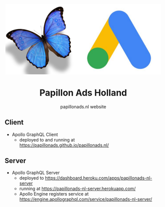 <p align="center">
  <img width="500px" src="/logo.png">
</p>

<h1 align="center">Papillon Ads Holland</h1>

<p align="center">papillonads.nl website</p>

## Client

- Apollo GraphQL Client
  - deployed to and running at https://papillonads.github.io/papillonads.nl/

## Server

- Apollo GraphQL Server
  - deployed to https://dashboard.heroku.com/apps/papillonads-nl-server
  - running at https://papillonads-nl-server.herokuapp.com/
  - Apollo Engine registers service at https://engine.apollographql.com/service/papillonads-nl-server/
